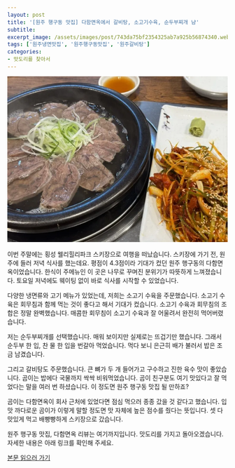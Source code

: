 ```yaml
---
layout: post
title: '[원주 행구동 맛집] 다함면옥에서 갈비탕, 소고기수육, 순두부찌개 냠'
subtitle: 
excerpt_image: /assets/images/post/743da75bf2354325ab7a925b56874340.webp
tags: ['원주냉면맛집', '원주행구동맛집', '원주갈비탕']
categories: 
- 맛도리를 찾아서
---
```


![메인 이미지](/assets/images/post/743da75bf2354325ab7a925b56874340.webp)

이번 주말에는 횡성 웰리힐리파크 스키장으로 여행을 떠났습니다. 스키장에 가기 전, 원주에 들러 저녁 식사를 했는데요. 평점이 4.3점이라 기대가 컸던 원주 행구동의 다함면옥이었습니다. 한식이 주메뉴인 이 곳은 나무로 꾸며진 분위기가 따뜻하게 느껴졌습니다. 토요일 저녁에도 웨이팅 없이 바로 식사를 시작할 수 있었습니다.

다양한 냉면류와 고기 메뉴가 있었는데, 저희는 소고기 수육을 주문했습니다. 소고기 수육은 회무침과 함께 먹는 것이 좋다고 해서 기대가 컸습니다. 소고기 수육과 회무침의 조합은 정말 완벽했습니다. 매콤한 회무침이 소고기 수육과 잘 어울려서 완전히 먹어버렸습니다.

저는 순두부찌개를 선택했습니다. 매워 보이지만 실제로는 뜨겁기만 했습니다. 그래서 순두부 한 입, 찬 물 한 입을 번갈아 먹었습니다. 먹다 보니 은근히 배가 불러서 밥은 조금 남겼습니다.

그리고 갈비탕도 주문했습니다. 큰 뼈가 두 개 들어가고 구수하고 진한 육수 맛이 좋았습니다. 곰이는 밥에다 국물까지 싹싹 비워먹었습니다. 곰이 친구분도 여기 맛있다고 잘 먹었다는 말을 여러 번 하셨습니다. 이 정도면 원주 행구동 맛집 될 만하죠?

곰이는 다함면옥이 회사 근처에 있었다면 점심 먹으러 종종 갔을 것 같다고 했습니다. 입맛 까다로운 곰이가 이렇게 말할 정도면 맛 자체에 높은 점수를 줬다는 뜻입니다. 셋 다 맛있게 먹고 배빵빵하게 스키장으로 갔습니다.

원주 행구동 맛집, 다함면옥 리뷰는 여기까지입니다. 맛도리를 가지고 돌아오겠습니다. 자세한 내용은 아래 링크를 확인해 주세요.

[본문 읽으러 가기](https://m.blog.naver.com/ham_eaten_jellybear/223284048251)
